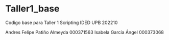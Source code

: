 # Taller1_base
 Codigo base para Taller 1 Scripting IDED UPB 202210

Andres Felipe Patiño Almeyda 000371563
Isabela García Ángel 000373068
